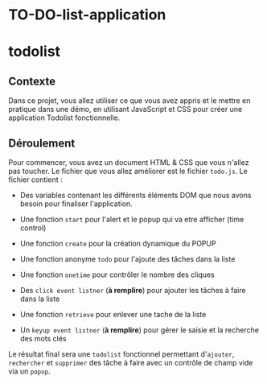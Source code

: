 # TO-DO-list-application


# todolist
## Contexte
Dans ce projet, vous allez utiliser ce que vous avez appris et le mettre en pratique dans une démo, en utilisant JavaScript et CSS pour créer une application Todolist fonctionnelle. 

## Déroulement
Pour commencer, vous avez un document HTML & CSS que vous n'allez pas toucher. Le fichier que vous allez améliorer est le fichier `todo.js`. Le fichier contient :

- Des variables contenant les différents éléments DOM que nous avons besoin pour finaliser l'application.

- Une fonction `start` pour l'alert et le popup qui va etre afficher (time control)

- Une fonction `create` pour la création dynamique du POPUP

- Une fonction anonyme `todo` pour l'ajoute des tâches dans la liste

- Une fonction  `onetime` pour contrôler le nombre des cliques

- Des `click event listner` (**à remplire**) pour ajouter les tâches à faire dans la liste 

- Une fonction `retrieve` pour enlever une tache de la liste

- Un `keyup event listner` (**à remplire**) pour gérer le saisie et la recherche des mots clés

Le résultat final sera une `todolist` fonctionnel permettant d'`ajouter`, `rechercher` et `supprimer` des tâche à faire avec un contrôle de champ vide via un `popup`.